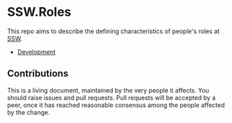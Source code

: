 # SSW.Roles

This repo aims to describe the defining characteristics of people's roles at [SSW](https://www.ssw.com.au).

- [Development](development.md)

## Contributions

This is a living document, maintained by the very people it affects. You should raise issues and pull requests. Pull requests will be accepted by a peer, once it has reached reasonable consensus among the people affected by the change.
